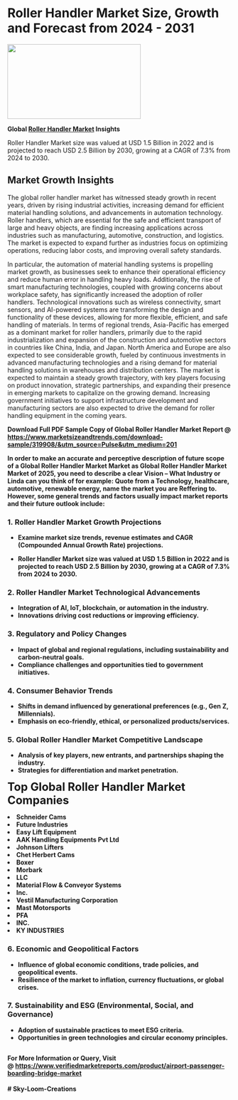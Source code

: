 <H1>Roller Handler Market Size, Growth and Forecast from 2024 - 2031</H1><img class="aligncenter size-medium wp-image-584254" src="https://thirdeyenews.in/wp-content/uploads/2024/09/Global-Market-Research-300x168.jpeg" alt="" width="300" height="168" /><p><strong>Global&nbsp;<a href="https://www.marketsizeandtrends.com/download-sample/319908/&amp;utm_source=Pulse&amp;utm_medium=201">Roller Handler Market</a> Insights</strong></p><p>Roller Handler Market size was valued at USD 1.5 Billion in 2022 and is projected to reach USD 2.5 Billion by 2030, growing at a CAGR of 7.3% from 2024 to 2030.</p><p><h2>Market Growth Insights</h2> <p>The global roller handler market has witnessed steady growth in recent years, driven by rising industrial activities, increasing demand for efficient material handling solutions, and advancements in automation technology. Roller handlers, which are essential for the safe and efficient transport of large and heavy objects, are finding increasing applications across industries such as manufacturing, automotive, construction, and logistics. The market is expected to expand further as industries focus on optimizing operations, reducing labor costs, and improving overall safety standards.</p> <p><strong></strong></p> <p>In particular, the automation of material handling systems is propelling market growth, as businesses seek to enhance their operational efficiency and reduce human error in handling heavy loads. Additionally, the rise of smart manufacturing technologies, coupled with growing concerns about workplace safety, has significantly increased the adoption of roller handlers. Technological innovations such as wireless connectivity, smart sensors, and AI-powered systems are transforming the design and functionality of these devices, allowing for more flexible, efficient, and safe handling of materials. In terms of regional trends, Asia-Pacific has emerged as a dominant market for roller handlers, primarily due to the rapid industrialization and expansion of the construction and automotive sectors in countries like China, India, and Japan. North America and Europe are also expected to see considerable growth, fueled by continuous investments in advanced manufacturing technologies and a rising demand for material handling solutions in warehouses and distribution centers. The market is expected to maintain a steady growth trajectory, with key players focusing on product innovation, strategic partnerships, and expanding their presence in emerging markets to capitalize on the growing demand. Increasing government initiatives to support infrastructure development and manufacturing sectors are also expected to drive the demand for roller handling equipment in the coming years.</p> <p><strong></p><p><span class=""><strong>Download Full PDF Sample Copy of Global Roller Handler Market Report</strong> @ <a href="https://www.marketsizeandtrends.com/download-sample/319908/&amp;utm_source=Pulse&amp;utm_medium=201" target="_blank">https://www.marketsizeandtrends.com/download-sample/319908/&amp;utm_source=Pulse&amp;utm_medium=201</a></span></p><p>In order to make an accurate and perceptive description of future scope of a Global&nbsp;Roller Handler Market Market as Global&nbsp;Roller Handler Market Market of 2025, you need to describe a clear Vision &ndash; What Industry or Linda can you think of for example: Quote from a Technology, healthcare, automotive, renewable energy, name the market you are Reffering to. However, some general trends and factors usually impact market reports and their future outlook include:</p><h3>1.&nbsp;<strong>Roller Handler Market Growth Projections</strong></h3><ul><li>Examine market size trends, revenue estimates and CAGR (Compounded Annual Growth Rate) projections.</li><li><p>Roller Handler Market size was valued at USD 1.5 Billion in 2022 and is projected to reach USD 2.5 Billion by 2030, growing at a CAGR of 7.3% from 2024 to 2030.</p></li></ul><h3>2.&nbsp;<strong>Roller Handler Market Technological Advancements</strong></h3><ul><li>Integration of AI, IoT, blockchain, or automation in the industry.</li><li>Innovations driving cost reductions or improving efficiency.</li></ul><h3>3.&nbsp;<strong>Regulatory and Policy Changes</strong></h3><ul><li>Impact of global and regional regulations, including sustainability and carbon-neutral goals.</li><li>Compliance challenges and opportunities tied to government initiatives.</li></ul><h3>4.&nbsp;<strong>Consumer Behavior Trends</strong></h3><ul><li>Shifts in demand influenced by generational preferences (e.g., Gen Z, Millennials).</li><li>Emphasis on eco-friendly, ethical, or personalized products/services.</li></ul><h3>5.&nbsp;<strong>Global Roller Handler Market Competitive Landscape</strong></h3><ul><li>Analysis of key players, new entrants, and partnerships shaping the industry.</li><li>Strategies for differentiation and market penetration.</li></ul><p data-pm-slice="1 1 []"><span style="color: inherit; font-family: inherit; font-size: 25px;">Top Global Roller Handler Market Companies</span></p><div class="" data-test-id=""><p><li>Schneider Cams</li><li> Future Industries</li><li> Easy Lift Equipment</li><li> AAK Handling Equipments Pvt Ltd</li><li> Johnson Lifters</li><li> Chet Herbert Cams</li><li> Boxer</li><li> Morbark</li><li> LLC</li><li> Material Flow & Conveyor Systems</li><li> Inc.</li><li> Vestil Manufacturing Corporation</li><li> Mast Motorsports</li><li> PFA</li><li> INC.</li><li> KY INDUSTRIES</li></p></div><h3>6.&nbsp;<strong>Economic and Geopolitical Factors</strong></h3><ul><li>Influence of global economic conditions, trade policies, and geopolitical events.</li><li>Resilience of the market to inflation, currency fluctuations, or global crises.</li></ul><h3>7.&nbsp;<strong>Sustainability and ESG (Environmental, Social, and Governance)</strong></h3><ul><li>Adoption of sustainable practices to meet ESG criteria.</li><li>Opportunities in green technologies and circular economy principles.</li></ul><h2><strong style="font-size: 14px;">For More Information or Query, Visit @&nbsp;</strong><a style="background-color: #ffffff; font-size: 14px;" href="https://www.marketsizeandtrends.com/report/roller-handler-market/" target="_blank">https://www.verifiedmarketreports.com/product/airport-passenger-boarding-bridge-market</a></h2># Sky-Loom-Creations
